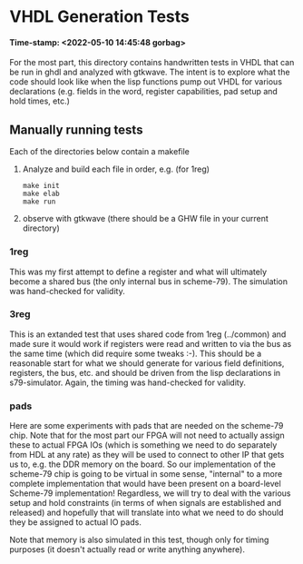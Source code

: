 # VHDL Generation Tests
#### Time-stamp: <2022-05-10 14:45:48 gorbag>

For the most part, this directory contains handwritten tests in VHDL that can
be run in ghdl and analyzed with gtkwave. The intent is to explore what the
code should look like when the lisp functions pump out VHDL for various
declarations (e.g. fields in the word, register capabilities, pad setup and
hold times, etc.)

## Manually running tests
Each of the directories below contain a makefile

1. Analyze and build each file in order, e.g. (for 1reg)

	```
    make init
    make elab
    make run
	```

2. observe with gtkwave (there should be a GHW file in your current directory)
   
### 1reg

This was my first attempt to define a register and what will ultimately become
a shared bus (the only internal bus in scheme-79). The simulation was
hand-checked for validity.

### 3reg

This is an extanded test that uses shared code from 1reg (../common) and made
sure it would work if registers were read and written to via the bus as the
same time (which did require some tweaks :-). This should be a reasonable start
for what we should generate for various field definitions, registers, the bus,
etc. and should be driven from the lisp declarations in s79-simulator. Again,
the timing was hand-checked for validity.

### pads

Here are some experiments with pads that are needed on the scheme-79 chip. Note
that for the most part our FPGA will not need to actually assign these to
actual FPGA IOs (which is something we need to do separately from HDL at any
rate) as they will be used to connect to other IP that gets us to, e.g. the DDR
memory on the board. So our implementation of the scheme-79 chip is going to be
virtual in some sense, "internal" to a more complete implementation that would
have been present on a board-level Scheme-79 implementation! Regardless, we
will try to deal with the various setup and hold constraints (in terms of when
signals are established and released) and hopefully that will translate into
what we need to do should they be assigned to actual IO pads.

Note that memory is also simulated in this test, though only for timing
purposes (it doesn't actually read or write anything anywhere).
